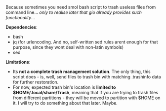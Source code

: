 Because sometimes you need smol bash script to trash useless files from command line... *only to realise later that gio already provides such functionality*...

**Dependencies**:
- bash
- jq (for urlencoding. And no, self-written sed rules arent enough for that purpose, since they wont deal with non-latin symbols)
- sed

**Limitations**:
- Its **not a complete trash management solution**. The only thing, this script does - is, well, send files to trash bin with matching .trashinfo data for further restoration.
- For now, expected trash bin's location is **limited to $HOME/.local/share/Trash**, meaning that if you are trying to trash files from different partitions - they will be moved to partition with $HOME on it. I will try to do something about that later. Maybe.
